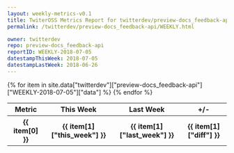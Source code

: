 ```yaml
---
layout: weekly-metrics-v0.1
title: TwiterOSS Metrics Report for twitterdev/preview-docs_feedback-api | WEEKLY-2018-07-05 | 2018-07-05
permalink: /twitterdev/preview-docs_feedback-api/WEEKLY.html

owner: twitterdev
repo: preview-docs_feedback-api
reportID: WEEKLY-2018-07-05
datestampThisWeek: 2018-07-05
datestampLastWeek: 2018-06-26
---
```


<table style="width: 100%">
    <tr>
        <th>Metric</th>
        <th>This Week</th>
        <th>Last Week</th>
        <th>+/-</th>
    </tr>
    {% for item in site.data["twitterdev"]["preview-docs_feedback-api"]["WEEKLY-2018-07-05"]["data"] %}
    <tr>
        <th>{{ item[0] }}</th>
        <th>{{ item[1]["this_week"] }}</th>
        <th>{{ item[1]["last_week"] }}</th>
        <th>{{ item[1]["diff"] }}</th>
    </tr>
    {% endfor %}
</table>

